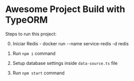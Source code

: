 # Awesome Project Build with TypeORM

Steps to run this project:

0. Iniciar Redis - docker run --name service-redis -d redis

1. Run `npm i` command
2. Setup database settings inside `data-source.ts` file
3. Run `npm start` command
